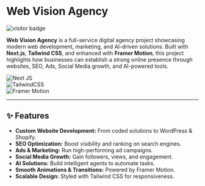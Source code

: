 # Web Vision Agency  

![visitor badge](https://visitor-badge.laobi.icu/badge?page_id=web-vision-agency.visitor-badge)  

**Web Vision Agency** is a full-service digital agency project showcasing modern web development, marketing, and AI-driven solutions. Built with **Next.js**, **Tailwind CSS**, and enhanced with **Framer Motion**, this project highlights how businesses can establish a strong online presence through websites, SEO, Ads, Social Media growth, and AI-powered tools.  

![Next JS](https://img.shields.io/badge/Next-black?style=for-the-badge&logo=next.js&logoColor=white)  
![TailwindCSS](https://img.shields.io/badge/tailwindcss-%2338B2AC.svg?style=for-the-badge&logo=tailwind-css&logoColor=white)  
![Framer Motion](https://img.shields.io/badge/framer--motion-0055FF?style=for-the-badge&logo=framer&logoColor=white)  

---

## ✨ Features  

- **Custom Website Development:** From coded solutions to WordPress & Shopify.  
- **SEO Optimization:** Boost visibility and ranking on search engines.  
- **Ads & Marketing:** Run high-performing ad campaigns.  
- **Social Media Growth:** Gain followers, views, and engagement.  
- **AI Solutions:** Build intelligent agents to automate tasks.  
- **Smooth Animations & Transitions:** Powered by Framer Motion.  
- **Scalable Design:** Styled with Tailwind CSS for responsiveness.  
